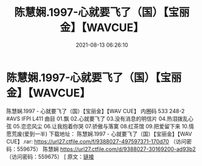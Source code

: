 ﻿---
title: 陈慧娴.1997-心就要飞了（国）【宝丽金】【WAVCUE】
date: 2021-08-13 06:26:10
categories: WAV车载音乐、镜像
tags: 华语中文
---
# 陈慧娴.1997-心就要飞了（国）【宝丽金】【WAVCUE】

陈慧娴.1997 - 心就要飞了（国）【宝丽金】【WAV CUE】
内圈码 533 248-2 #AVS IFPI L411
曲目
01.飘
02.心就要飞了
03.没有消息的明信片
04.热泪拨乱心弦
05.恋恋风尘
06.让我抱着你哭
07.骄傲与落寞
08.红茶馆
09.把爱留下来
10.情愿荒废(爱到一半)
下载地址：
陈慧娴.1997 - 心就要飞了（国）【宝丽金】【WAV CUE】.rar: https://url27.ctfile.com/f/9388027-497597371-170d70
（访问密码：559675）
陈慧娴
https://url27.ctfile.com/d/9388027-30169200-ad93b2
（访问密码：559675）
[
原文：[链接](https://blog.sina.com.cn/s/blog_1647c7e7601030tc5.html)